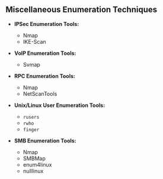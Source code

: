## Miscellaneous Enumeration Techniques

- **IPSec Enumeration Tools:**
  - Nmap
  - IKE-Scan

- **VoIP Enumeration Tools:**
  - Svmap

- **RPC Enumeration Tools:**
  - Nmap
  - NetScanTools

- **Unix/Linux User Enumeration Tools:**
  - `rusers`
  - `rwho`
  - `finger`

- **SMB Enumeration Tools:**
  - Nmap
  - SMBMap
  - enum4linux
  - nulllinux
